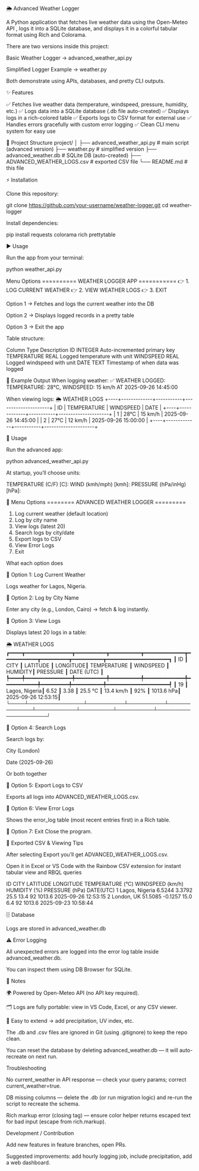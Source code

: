 🌦️ Advanced Weather Logger

A Python application that fetches live weather data using the Open-Meteo API
, logs it into a SQLite database, and displays it in a colorful tabular format using Rich
 and Colorama.

There are two versions inside this project:

Basic Weather Logger → advanced_weather_api.py

Simplified Logger Example → weather.py

Both demonstrate using APIs, databases, and pretty CLI outputs.


✨ Features

✅ Fetches live weather data (temperature, windspeed, pressure, humidity, etc.)
✅ Logs data into a SQLite database (.db file auto-created)
✅ Displays logs in a rich-colored table
✅ Exports logs to CSV format for external use
✅ Handles errors gracefully with custom error logging
✅ Clean CLI menu system for easy use


📂 Project Structure
project/
│
├── advanced_weather_api.py    # main script (advanced version)
├── weather.py                 # simplified version
├── advanced_weather.db        # SQLite DB (auto-created)
├── ADVANCED_WEATHER_LOGS.csv  # exported CSV file
└── README.md                  # this file


⚡ Installation

Clone this repository:

git clone https://github.com/your-username/weather-logger.git
cd weather-logger


Install dependencies:

pip install requests colorama rich prettytable


▶️ Usage

Run the app from your terminal:

python weather_api.py

Menu Options
========== WEATHER LOGGER APP ===========
👉 1. LOG CURRENT WEATHER
👉 2. VIEW WEATHER LOGS
👉 3. EXIT


Option 1 → Fetches and logs the current weather into the DB

Option 2 → Displays logged records in a pretty table

Option 3 → Exit the app


Table structure:

Column	Type	Description
ID	INTEGER	Auto-incremented primary key
TEMPERATURE	REAL	Logged temperature with unit
WINDSPEED	REAL	Logged windspeed with unit
DATE	TEXT	Timestamp of when data was logged


📸 Example Output
When logging weather:
✅ WEATHER LOGGED:
TEMPERATURE: 28°C, WINDSPEED: 15 km/h  AT 2025-09-26 14:45:00

When viewing logs:
🌦️ WEATHER LOGS
+----+-------------+-----------+---------------------+
| ID | TEMPERATURE | WINDSPEED | DATE                |
+----+-------------+-----------+---------------------+
| 1  | 28°C        | 15 km/h   | 2025-09-26 14:45:00 |
| 2  | 27°C        | 12 km/h   | 2025-09-26 15:00:00 |
+----+-------------+-----------+---------------------+



🚀 Usage

Run the advanced app:

python advanced_weather_api.py


At startup, you’ll choose units:

TEMPERATURE (C/F) [C]:
WIND (kmh/mph) [kmh]:
PRESSURE (hPa/inHg) [hPa]:


📖 Menu Options
======== ADVANCED WEATHER LOGGER =========
1. Log current weather (default location)
2. Log by city name
3. View logs (latest 20)
4. Search logs by city/date
5. Export logs to CSV
6. View Error Logs
7. Exit

What each option does

🔹 Option 1: Log Current Weather

Logs weather for Lagos, Nigeria.

🔹 Option 2: Log by City Name

Enter any city (e.g., London, Cairo) → fetch & log instantly.

🔹 Option 3: View Logs

Displays latest 20 logs in a table:

🌦️ WEATHER LOGS
┏━━━━┳━━━━━━━━━━━━━━━┳━━━━━━━━━━┳━━━━━━━━━━┳━━━━━━━━━━━━━┳━━━━━━━━━━━┳━━━━━━━━━┳━━━━━━━━━━┳━━━━━━━━━━━━━━━━━━━━┓
┃ ID ┃ CITY          ┃ LATITUDE ┃ LONGITUDE┃ TEMPERATURE ┃ WINDSPEED ┃ HUMIDITY┃ PRESSURE ┃ DATE (UTC)         ┃
┡━━━━╇━━━━━━━━━━━━━━━╇━━━━━━━━━━╇━━━━━━━━━━╇━━━━━━━━━━━━━╇━━━━━━━━━━━╇━━━━━━━━━╇━━━━━━━━━━╇━━━━━━━━━━━━━━━━━━━━┩
┃ 19 ┃ Lagos, Nigeria┃ 6.52     ┃ 3.38     ┃ 25.5 ℃      ┃ 13.4 km/h ┃ 92%     ┃ 1013.6 hPa┃ 2025-09-26 12:53:15┃
└────┴───────────────┴──────────┴──────────┴─────────────┴───────────┴─────────┴──────────┴────────────────────┘

🔹 Option 4: Search Logs

Search logs by:

City (London)

Date (2025-09-26)

Or both together

🔹 Option 5: Export Logs to CSV

Exports all logs into ADVANCED_WEATHER_LOGS.csv.

🔹 Option 6: View Error Logs

Shows the error_log table (most recent entries first) in a Rich table.

🔹 Option 7: Exit
Close the program.


📂 Exported CSV & Viewing Tips

After selecting Export you’ll get ADVANCED_WEATHER_LOGS.csv.

Open it in Excel or VS Code with the Rainbow CSV extension for instant tabular view and RBQL queries


ID	CITY	LATITUDE	LONGITUDE	TEMPERATURE (°C)	WINDSPEED (km/h)	HUMIDITY (%)	PRESSURE (hPa)	DATE(UTC)
1	Lagos, Nigeria	6.5244	3.3792	25.5	13.4	92	1013.6	2025-09-26 12:53:15
2	London, UK	51.5085	-0.1257	15.0	6.4	92	1013.6	2025-09-23 10:58:44





🗄 Database

Logs are stored in advanced_weather.db



⚠️ Error Logging

All unexpected errors are logged into the error log table inside advanced_weather.db.

You can inspect them using DB Browser for SQLite.




📌 Notes

🌍 Powered by Open-Meteo API (no API key required).

🗂 Logs are fully portable: view in VS Code, Excel, or any CSV viewer.

🔧 Easy to extend → add precipitation, UV index, etc.

The .db and .csv files are ignored in Git (using .gitignore) to keep the repo clean.

You can reset the database by deleting advanced_weather.db — it will auto-recreate on next run.



Troubleshooting

No current_weather in API response — check your query params; correct current_weather=true.

DB missing columns — delete the .db (or run migration logic) and re-run the script to recreate the schema.

Rich markup error (closing tag) — ensure color helper returns escaped text for bad input (escape from rich.markup).

Development / Contribution

Add new features in feature branches, open PRs.

Suggested improvements: add hourly logging job, include precipitation, add a web dashboard.